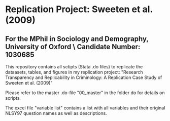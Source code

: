 # Replication Project: Sweeten et al. (2009)
## For the MPhil in Sociology and Demography, University of Oxford  \\ Candidate Number: 1030685


This repository contains all sctipts (Stata .do files) to replicate the dataasets, tables, and figures in my replication project: 
"Research Transparency and Replicability in Criminology: A Replication Case Study of Sweeten et al. (2009)" 

Please refer to the master .do-file "00_master" in the folder do for details on scripts. 

The excel file "variable list" contains a list with all variables and their original NLSY97 question names as well as descriptions. 


